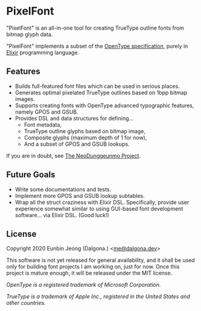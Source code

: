 # PixelFont

"PixelFont" is an all-in-one tool for creating TrueType outline fonts from bitmap glyph data.

"PixelFont" implements a subset of the [OpenType specification](https://docs.microsoft.com/en-us/typography/opentype/spec/), purely in [Elixir](https://elixir-lang.org) programming language.

## Features

- Builds full-featured font files which can be used in serious places.
- Generates optimal pixelated TrueType outlines based on 1bpp bitmap images.
- Supports creating fonts with OpenType advanced typographic features, namely GPOS and GSUB.
- Provides DSL and data structures for defining...
  - Font metadata,
  - TrueType outline glyphs based on bitmap image,
  - Composite glyphs (maximum depth of 1 for now),
  - And a subset of GPOS and GSUB lookups.

If you are in doubt, see [The NeoDunggeunmo Project](https://github.com/Dalgona/neodgm).

## Future Goals

- Write some documentations and tests.
- Implement more GPOS and GSUB lookup subtables.
- Wrap all the struct craziness with Elixir DSL. Specifically, provide user experience somewhat similar to using GUI-based font development software... via Elixir DSL. (Good luck!)

## License

Copyright 2020 Eunbin Jeong (Dalgona.) &lt;me@dalgona.dev&gt;

This software is not yet released for general availability, and it shall be used only for building font projects I am working on, just for now. Once this project is mature enough, it will be released under the MIT license.

_OpenType is a registered trademark of Microsoft Corporation._

_TrueType is a trademark of Apple Inc., registered in the United States and other countries._

